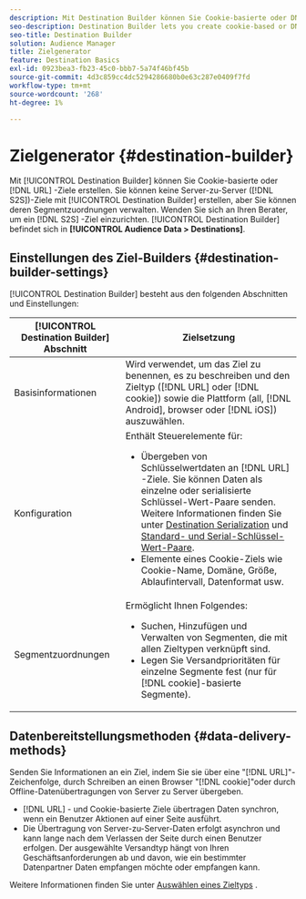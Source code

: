 ```yaml
---
description: Mit Destination Builder können Sie Cookie-basierte oder DNL-URL-Ziele erstellen. Sie können mit Destination Builder keine Server-zu-Server-Ziele (S2S) erstellen, aber Sie können deren Segmentzuordnungen verwalten. Wenden Sie sich an Ihren Berater, um ein S2S-Ziel einzurichten. Der Destination Builder befindet sich unter Zielgruppendaten > Ziele .
seo-description: Destination Builder lets you create cookie-based or DNL URL destinations. You cannot create server-to-server (S2S) destinations with Destination Builder, but you can manage their segment mappings. Contact your consultant to set up a S2S destination. Destination Builder is located in Audience Data > Destinations.
seo-title: Destination Builder
solution: Audience Manager
title: Zielgenerator
feature: Destination Basics
exl-id: 0923bea3-fb23-45c0-bbb7-5a74f46bf45b
source-git-commit: 4d3c859cc4dc5294286680b0e63c287e0409f7fd
workflow-type: tm+mt
source-wordcount: '268'
ht-degree: 1%

---
```


# Zielgenerator {#destination-builder}

Mit [!UICONTROL Destination Builder] können Sie Cookie-basierte oder [!DNL URL] -Ziele erstellen. Sie können keine Server-zu-Server ([!DNL S2S])-Ziele mit [!UICONTROL Destination Builder] erstellen, aber Sie können deren Segmentzuordnungen verwalten. Wenden Sie sich an Ihren Berater, um ein [!DNL S2S] -Ziel einzurichten. [!UICONTROL Destination Builder] befindet sich in **[!UICONTROL Audience Data > Destinations]**.

## Einstellungen des Ziel-Builders {#destination-builder-settings}

<!-- destination-builder.xml -->

[!UICONTROL Destination Builder] besteht aus den folgenden Abschnitten und Einstellungen:

| [!UICONTROL Destination Builder] Abschnitt | Zielsetzung |
|--- |--- |
| Basisinformationen | Wird verwendet, um das Ziel zu benennen, es zu beschreiben und den Zieltyp ([!DNL URL] oder [!DNL cookie]) sowie die Plattform (all, [!DNL Android], browser oder [!DNL iOS]) auszuwählen. |
| Konfiguration | Enthält Steuerelemente für: <br/><ul><li>Übergeben von Schlüsselwertdaten an [!DNL URL] -Ziele. Sie können Daten als einzelne oder serialisierte Schlüssel-Wert-Paare senden. Weitere Informationen finden Sie unter [Destination Serialization](../../features/destinations/key-value-pairs.md#destination-serialized) und [Standard- und Serial-Schlüssel-Wert-Paare](../../features/destinations/key-value-pairs.md). </li><li>Elemente eines Cookie-Ziels wie Cookie-Name, Domäne, Größe, Ablaufintervall, Datenformat usw.</li></ul> |
| Segmentzuordnungen | Ermöglicht Ihnen Folgendes: <br/><ul><li>Suchen, Hinzufügen und Verwalten von Segmenten, die mit allen Zieltypen verknüpft sind. </li><li>Legen Sie Versandprioritäten für einzelne Segmente fest (nur für [!DNL cookie]-basierte Segmente).</li></ul> |

## Datenbereitstellungsmethoden {#data-delivery-methods}

Senden Sie Informationen an ein Ziel, indem Sie sie über eine &quot;[!DNL URL]&quot;-Zeichenfolge, durch Schreiben an einen Browser &quot;[!DNL cookie]&quot;oder durch Offline-Datenübertragungen von Server zu Server übergeben.

* [!DNL URL] - und Cookie-basierte Ziele übertragen Daten synchron, wenn ein Benutzer Aktionen auf einer Seite ausführt.
* Die Übertragung von Server-zu-Server-Daten erfolgt asynchron und kann lange nach dem Verlassen der Seite durch einen Benutzer erfolgen. Der ausgewählte Versandtyp hängt von Ihren Geschäftsanforderungen ab und davon, wie ein bestimmter Datenpartner Daten empfangen möchte oder empfangen kann.

Weitere Informationen finden Sie unter [Auswählen eines Zieltyps](../../features/destinations/destinations.md) .
